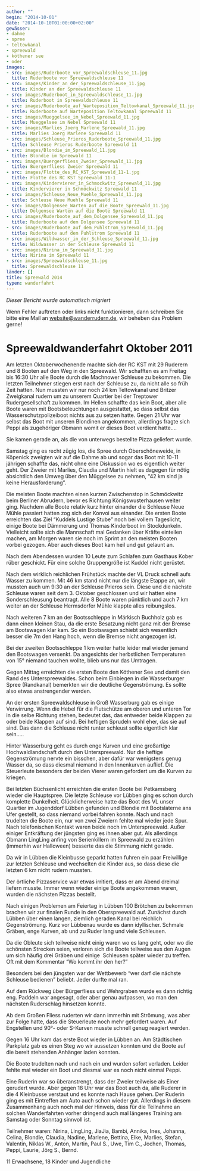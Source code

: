 ```yaml
---
author: ""
begin: "2014-10-01"
date: "2014-10-10T01:00:00+02:00"
gewässer:
- dahme
- spree
- teltowkanal
- spreewald
- köthener see
- oder
images:
- src: images/Ruderboote_vor_Spreewaldschleuse_11.jpg
  title: Ruderboote vor Spreewaldschleuse 11
- src: images/Kinder_an_der_Spreewaldschleuse_11.jpg
  title: Kinder an der Spreewaldschleuse 11
- src: images/Ruderboot_in_Spreewaldschleuse_11.jpg
  title: Ruderboot in Spreewaldschleuse 11
- src: images/Ruderboote_auf_Warteposition_Teltowkanal_Spreewald_11.jpg
  title: Ruderboote auf Warteposition Teltowkanal Spreewald 11
- src: images/Mueggelsee_im_Nebel_Spreewald_11.jpg
  title: Mueggelsee im Nebel Spreewald 11
- src: images/Marlies_Joerg_Marlene_Spreewald_11.jpg
  title: Marlies Joerg Marlene Spreewald 11
- src: images/Schleuse_Prieros_Ruderboote_Spreewald_11.jpg
  title: Schleuse Prieros Ruderboote Spreewald 11
- src: images/Blondie_im_Spreewald_11.jpg
  title: Blondie im Spreewald 11
- src: images/Buergerfliess_Zweier_Spreewald_11.jpg
  title: Buergerfliess Zweier Spreewald 11
- src: images/Flotte_des_RC_KST_Spreewald_11-1.jpg
  title: Flotte des RC KST Spreewald 11-1
- src: images/Kindervierer_in_Schmockwitz_Spreewald_11.jpg
  title: Kindervierer in Schmöckwitz Spreewald 11
- src: images/Schleuse_Neue_Muehle_Spreewald_11.jpg
  title: Schleuse Neue Muehle Spreewald 11
- src: images/Dolgensee_Warten_auf_die_Boote_Spreewald_11.jpg
  title: Dolgensee Warten auf die Boote Spreewald 11
- src: images/Ruderboote_auf_dem_Dolgensee_Spreewald_11.jpg
  title: Ruderboote auf dem Dolgensee Spreewald 11
- src: images/Ruderboote_auf_dem_Puhlstrom_Spreewald_11.jpg
  title: Ruderboote auf dem Puhlstrom Spreewald 11
- src: images/Wildwasser_in_der_Schleuse_Spreewald_11.jpg
  title: Wildwasser in der Schleuse Spreewald 11
- src: images/Nirina_im_Spreewald_11.jpg
  title: Nirina im Spreewald 11
- src: images/Spreewaldschleuse_11.jpg
  title: Spreewaldschleuse 11
länder: []
title: Spreewald 2014
typen: wanderfahrt
---
```



*Dieser Bericht wurde automatisch migriert*

Wenn Fehler auftreten oder links nicht funktionieren, dann schreiben Sie bitte eine Mail an website@wanderrudern.de, wir beheben das Problem gerne!



# Spreewaldwanderfahrt Oktober 2011


Am letzten Oktoberwochenende machte sich der RC KST mit 29 Ruderern und 8 Booten auf den Weg in den Spreewald. Wir schafften es am Freitag bis 16:30 Uhr alle Boote durch die Machnower Schleuse zu bekommen. Die letzten Teilnehmer stiegen erst nach der Schleuse zu, da nicht alle so früh Zeit hatten. Nun mussten wir nur noch 24 km Teltowkanal und Britzer Zweigkanal rudern um zu unserem Quartier bei der Treptower Rudergesellschaft zu kommen. Im Hellen schaffte das kein Boot, aber alle Boote waren mit Bootsbeleuchtungen ausgestattet, so dass selbst das Wasserschutzpolizeiboot nichts aus zu setzen hatte. Gegen 21 Uhr war selbst das Boot mit unseren Blondinen angekommen, allerdings fragte sich Peppi als zugehöriger Obmann womit er dieses Boot verdient hatte....

Sie kamen gerade an, als die von unterwegs bestellte Pizza geliefert wurde.

Samstag ging es recht zügig los, die Spree durch Oberschöneweide, in Köpenick zweigten wir auf die Dahme ab und sogar das Boot mit 10-11 jährigen schaffte das, nicht ohne eine Diskussion wo es eigentlich weiter geht. Der Zweier mit Marlies, Claudia und Martin hielt es dagegen für nötig absichtlich den Umweg über den Müggelsee zu nehmen, “42 km sind ja keine Herausforderung”.

Die meisten Boote machten einen kurzen Zwischenstop in Schmöckwitz beim Berliner Abrudern, bevor es Richtung Königswusterhausen weiter ging. Nachdem alle Boote relativ kurz hinter einander die Schleuse Neue Mühle passiert hatten zog sich der Konvoi aus einander. Die ersten Boote erreichten das Ziel “Kuddels Lustige Stube” noch bei vollem Tageslicht, einige Boote bei Dämmerung und Thomas Kinderboot im Stockdunkeln. Vielleicht sollte sich die Mannschaft mal Gedanken über Kräfte einteilen machen, am Morgen waren sie noch im Sprint an den meisten Booten vorbei gezogen. Aber auch dieses Boot kam heil und gut gelaunt an.

Nach dem Abendessen wurden 10 Leute zum Schlafen zum Gasthaus Kober rüber geschickt. Für eine solche Gruppengröße ist Kuddel nicht gerüstet.

Nach dem wirklich reichlichen Frühstück machte der VL Druck schnell aufs Wasser zu kommen. Mit 46 km stand nicht nur die längste Etappe an, wir mussten auch um 9:30 an der Schleuse Prieros sein. Diese und die nächste Schleuse waren seit dem 3. Oktober geschlossen und wir hatten eine Sonderschleusung beantragt. Alle 8 Boote waren pünktlich und auch 7 km weiter an der Schleuse Hermsdorfer Mühle klappte alles reibungslos.

Nach weiteren 7 km an der Bootsschleppe in Märkisch Buchholz gab es dann einen kleinen Stau, da die erste Besatzung nicht ganz mit der Bremse am Bootswagen klar kam. So ein Bootswagen schiebt sich wesentlich besser die 7m den Hang hoch, wenn die Bremse nicht angezogen ist.

Bei der zweiten Bootsschleppe 1 km weiter hatte leider mal wieder jemand den Bootswagen versenkt. Da angesichts der herbstlichen Temperaturen von 15° niemand tauchen wollte, blieb uns nur das Umtragen.

Gegen Mittag erreichten die ersten Boote den Köthener See und damit den Rand des Unterspreewaldes. Schon beim Einbiegen in die Wasserburger Spree (Randkanal) bemerkten wir die deutliche Gegenströmung. Es sollte also etwas anstrengender werden.

An der ersten Spreewaldschleuse in Groß Wasserburg gab es einige Verwirrung. Wenn die Hebel für die Flutschütze am oberen und unteren Tor in die selbe Richtung stehen, bedeutet das, das entweder beide Klappen zu oder beide Klappen auf sind. Bei heftigen Sprudeln wohl eher, das sie auf sind. Das dann die Schleuse nicht runter schleust sollte eigentlich klar sein.....

Hinter Wasserburg geht es durch enge Kurven und eine großartige Hochwaldlandschaft durch den Unterspreewald. Nur die heftige Gegenströmung nervte ein bisschen, aber dafür war wenigstens genug Wasser da, so dass diesmal niemand in den Innenkurven auflief. Die Steuerleute besonders der beiden Vierer waren gefordert um die Kurven zu kriegen.

Bei letzten Büchsenlicht erreichten die ersten Boote bei Petkamsberg wieder die Hauptspree. Die letzte Schleuse vor Lübben ging es schon durch komplette Dunkelheit. Glücklicherweise hatte das Boot des VL unser Quartier im Jugenddorf Lübben gefunden und Blondie mit Bootslaterne ans Ufer gestellt, so dass niemand vorbei fahren konnte. Nach und nach trudelten die Boote ein, nur von zwei Zweiern fehlte mal wieder jede Spur. Nach telefonischen Kontakt waren beide noch im Unterspreewald. Außer einiger Entkräftung der jüngsten ging es ihnen aber gut. Als allerdings Obmann LingLing anfing von Serienkillern im Spreewald zu erzählen (immerhin war Halloween) besserte das die Stimmung nicht gerade.

Da wir in Lübben die Kleinbusse geparkt hatten fuhren ein paar Freiwillige zur letzten Schleuse und wechselten die Kinder aus, so dass diese die letzten 6 km nicht rudern mussten.

Der örtliche Pizzaservice war etwas irritiert, dass er am Abend dreimal liefern musste. Immer wenn wieder einige Boote angekommen waren, wurden die nächsten Pizzas bestellt.

Nach einigen Problemen am Feiertag in Lübben 100 Brötchen zu bekommen brachen wir zur finalen Runde in den Oberspreewald auf. Zunächst durch Lübben über einen langen, ziemlich geraden Kanal bei reichlich Gegenströmung. Kurz vor Lübbenau wurde es dann idyllischer. Schmale Gräben, enge Kurven, ab und zu Ruder lang und viele Schleusen.

Da die Obleute sich teilweise nicht einig waren wo es lang geht, oder wo die schönsten Strecken seien, verloren sich die Boote teilweise aus den Augen um sich häufig drei Gräben und einige  Schleusen später wieder zu treffen. Oft mit dem Kommentar “Wo kommt ihr den her?”

Besonders bei den jüngsten war der Wettbewerb “wer darf die nächste Schleuse bedienen” beliebt. Jeder durfte mal ran.

Auf dem Rückweg über Bürgerfliess und Wehrgraben wurde es dann richtig eng. Paddeln war angesagt, oder aber genau aufpassen, wo man den nächsten Ruderschlag hinsetzen konnte.

Ab dem Großen Fliess ruderten wir dann immerhin mit Strömung, was aber zur Folge hatte, dass die Steuerleute noch mehr gefordert waren. Auf Engstellen und 90°- oder S-Kurven musste schnell genug reagiert werden.

Gegen 16 Uhr kam das erste Boot wieder in Lübben an. Am Städtischen Parkplatz gab es einen Steg wo wir aussetzen konnten und die Boote auf die bereit stehenden Anhänger laden konnten.

Die Boote trudelten nach und nach ein und wurden sofort verladen. Leider fehlte mal wieder ein Boot und diesmal war es noch nicht einmal Peppi.

Eine Ruderin war so überanstrengt, dass der Zweier teilweise als Einer gerudert wurde. Aber gegen 18 Uhr war das Boot auch da, alle Ruderer in die 4 Kleinbusse verstaut und es konnte nach Hause gehen. Der Ruderin ging es mit Eintreffen am Auto auch schon wieder gut. Allerdings in diesem Zusammenhang auch noch mal der Hinweis, dass für die Teilnahme an solchen Wanderfahrten vorher dringend auch mal längeres Training am Samstag oder Sonntag sinnvoll ist.

Teilnehmer waren: Nirina, LingLing, JiaJia, Bambi, Annika, Ines, Johanna, Celina, Blondie, Claudia, Nadine, Marlene, Bettina, Elke, Marlies, Stefan, Valentin, Niklas W., Anton, Martin, Paul S., Uwe, Tim C., Jochen, Thomas, Peppi, Laurie, Jörg S., Bernd.

11 Erwachsene, 18 Kinder und Jugendliche
